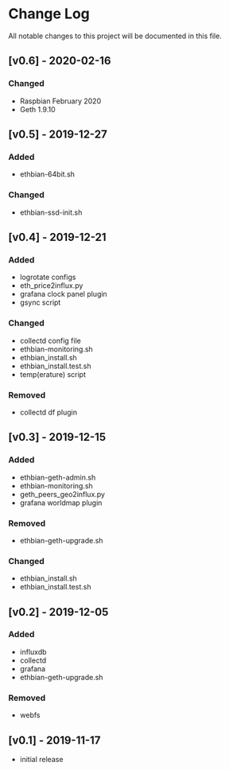 # Change Log

All notable changes to this project will be documented in this file.

## [v0.6] - 2020-02-16

### Changed

- Raspbian February 2020
- Geth 1.9.10

## [v0.5] - 2019-12-27

### Added

- ethbian-64bit.sh

### Changed

- ethbian-ssd-init.sh

## [v0.4] - 2019-12-21

### Added

- logrotate configs
- eth_price2influx.py
- grafana clock panel plugin
- gsync script

### Changed

- collectd config file
- ethbian-monitoring.sh
- ethbian_install.sh
- ethbian_install.test.sh
- temp(erature) script

### Removed

- collectd df plugin

## [v0.3] - 2019-12-15

### Added

- ethbian-geth-admin.sh
- ethbian-monitoring.sh
- geth_peers_geo2influx.py
- grafana worldmap plugin

### Removed

- ethbian-geth-upgrade.sh

### Changed

- ethbian_install.sh
- ethbian_install.test.sh

## [v0.2] - 2019-12-05

### Added

- influxdb
- collectd
- grafana
- ethbian-geth-upgrade.sh

### Removed

- webfs

## [v0.1] - 2019-11-17

- initial release
